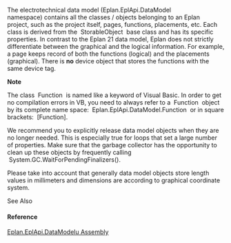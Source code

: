 The electrotechnical data model (Eplan.EplApi.DataModel  namespace) contains all the classes / objects belonging to an Eplan project, such as the project itself, pages, functions, placements, etc. Each class is derived from the  StorableObject  base class and has its specific properties. In contrast to the Eplan 21 data model, Eplan does not strictly differentiate between the graphical and the logical information. For example, a page keeps record of both the functions (logical) and the placements (graphical). There is **no** device object that stores the functions with the same device tag.

**Note**

The class  Function  is named like a keyword of Visual Basic. In order to get no compilation errors in VB, you need to always refer to a  Function  object by its complete name space:  Eplan.EplApi.DataModel.Function  or in square brackets:  [Function].

We recommend you to explicitly release data model objects when they are no longer needed. This is especially true for loops that set a large number of properties. Make sure that the garbage collector has the opportunity to clean up these objects by frequently calling  System.GC.WaitForPendingFinalizers().

Please take into account that generally data model objects store length values in millimeters and dimensions are according to graphical coordinate system.



See Also

#### Reference

[Eplan.EplApi.DataModelu Assembly](Eplan.EplApi.DataModelu.html)